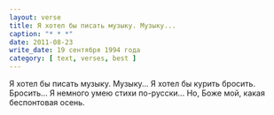 ```yaml
---
layout: verse
title: Я хотел бы писать музыку. Музыку...
caption: "* * *"
date: 2011-08-23
write_date: 19 сентября 1994 года
category: [ text, verses, best ]
---
```

Я хотел бы писать музыку. Музыку...
Я хотел бы курить бросить. Бросить...
Я немного умею стихи по-русски...
Но, Боже мой, какая беспонтовая осень.

